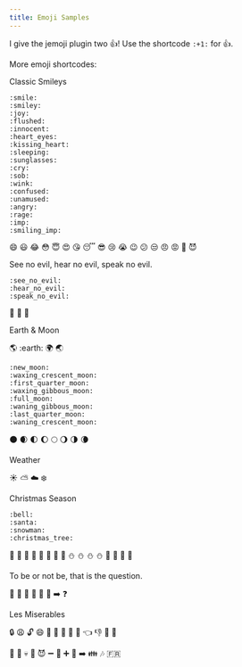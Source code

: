 ```yaml
---
title: Emoji Samples
---
```



I give the jemoji plugin two :+1:! Use the shortcode `:+1:` for :+1:.


More emoji shortcodes:

Classic Smileys

```
:smile:
:smiley:
:joy:
:flushed:
:innocent:
:heart_eyes:
:kissing_heart:
:sleeping:
:sunglasses:
:cry:
:sob:
:wink:
:confused:
:unamused:
:angry:
:rage:
:imp:
:smiling_imp:
```

:smile:
:smiley:
:joy:
:flushed:
:innocent:
:heart_eyes:
:kissing_heart:
:sleeping:
:sunglasses:
:cry:
:sob:
:wink:
:confused:
:unamused:
:angry:
:rage:
:imp:
:smiling_imp:


See no evil, hear no evil, speak no evil.

```
:see_no_evil:
:hear_no_evil:
:speak_no_evil:
```

:see_no_evil:
:hear_no_evil:
:speak_no_evil:



Earth & Moon

:earth_americas:
:earth:
:earth_africa:
:earth_asia:

```
:new_moon:
:waxing_crescent_moon:
:first_quarter_moon:
:waxing_gibbous_moon:
:full_moon:
:waning_gibbous_moon:
:last_quarter_moon:
:waning_crescent_moon:
```

:new_moon:
:waxing_crescent_moon:
:first_quarter_moon:
:waxing_gibbous_moon:
:full_moon:
:waning_gibbous_moon:
:last_quarter_moon:
:waning_crescent_moon:

Weather

:sunny:
:partly_sunny:
:cloud:
:snowflake:


Christmas Season

```
:bell:
:santa:
:snowman:
:christmas_tree:
```

:bell:
:bell:
:bell:
:bell:
:santa:
:santa:
:santa:
:santa:
:snowman:
:snowman:
:snowman:
:snowman:
:christmas_tree:
:christmas_tree:
:christmas_tree:
:christmas_tree:



To be or not be, that is the question.

:honeybee:
:honeybee:
:arrows_counterclockwise:
:no_entry_sign:
:honeybee:
:honeybee:
:arrow_right:
:question:


Les Miserables

:lock:
:weary:
:unlock:
:smile:
:runner:
:dash:
:tophat:
:necktie:
:information_desk_person:
:point_left:
:thumbsdown:
:lips:
:lipstick:

:haircut:
:musical_note:
:skull:
:couple:
:smiling_imp:
:heavy_minus_sign:
:girl:
:heavy_plus_sign:
:man:
:arrow_right:
:family:
:notes:
:fr:



